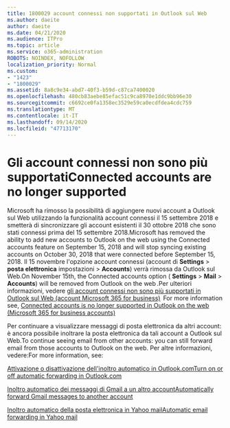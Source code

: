 ```yaml
---
title: 1800029 account connessi non supportati in Outlook sul Web
ms.author: daeite
author: daeite
ms.date: 04/21/2020
ms.audience: ITPro
ms.topic: article
ms.service: o365-administration
ROBOTS: NOINDEX, NOFOLLOW
localization_priority: Normal
ms.custom:
- "1423"
- "1800029"
ms.assetid: 8a8c9e34-abd7-40f3-b59d-c87ca7400020
ms.openlocfilehash: 480cb83aebe85efac51c9ca8970e1ddc9bb96e30
ms.sourcegitcommit: c6692ce0fa1358ec3529e59ca0ecdfdea4cdc759
ms.translationtype: MT
ms.contentlocale: it-IT
ms.lasthandoff: 09/14/2020
ms.locfileid: "47713170"
---
```

# <a name="connected-accounts-are-no-longer-supported"></a><span data-ttu-id="c1d35-102">Gli account connessi non sono più supportati</span><span class="sxs-lookup"><span data-stu-id="c1d35-102">Connected accounts are no longer supported</span></span>

<span data-ttu-id="c1d35-103">Microsoft ha rimosso la possibilità di aggiungere nuovi account a Outlook sul Web utilizzando la funzionalità account connessi il 15 settembre 2018 e smetterà di sincronizzare gli account esistenti il 30 ottobre 2018 che sono stati connessi prima del 15 settembre 2018.</span><span class="sxs-lookup"><span data-stu-id="c1d35-103">Microsoft has removed the ability to add new accounts to Outlook on the web using the Connected accounts feature on September 15, 2018 and will stop syncing existing accounts on October 30, 2018 that were connected before September 15, 2018.</span></span> <span data-ttu-id="c1d35-104">Il 15 novembre l'opzione account connessi (account di **Settings** \> **posta elettronica** impostazioni \> **Accounts**) verrà rimossa da Outlook sul Web.</span><span class="sxs-lookup"><span data-stu-id="c1d35-104">On November 15th, the Connected accounts option ( **Settings** \> **Mail** \> **Accounts**) will be removed from Outlook on the web .</span></span><span data-ttu-id="c1d35-105">Per ulteriori informazioni, vedere [gli account connessi non sono più supportati in Outlook sul Web (account Microsoft 365 for business)](https://support.office.com/article/Connected-accounts-is-no-longer-supported-in-Outlook-on-the-web-Office-365-for-business-accounts-5cc526bf-e928-4a99-8b9f-5e089df7d887)</span><span class="sxs-lookup"><span data-stu-id="c1d35-105">  For more information see, [Connected accounts is no longer supported in Outlook on the web (Microsoft 365 for business accounts)](https://support.office.com/article/Connected-accounts-is-no-longer-supported-in-Outlook-on-the-web-Office-365-for-business-accounts-5cc526bf-e928-4a99-8b9f-5e089df7d887)</span></span>
  
<span data-ttu-id="c1d35-106">Per continuare a visualizzare messaggi di posta elettronica da altri account: è ancora possibile inoltrare la posta elettronica da tali account a Outlook sul Web.</span><span class="sxs-lookup"><span data-stu-id="c1d35-106">To continue seeing email from other accounts: you can still forward email from those accounts to Outlook on the web.</span></span> <span data-ttu-id="c1d35-107">Per altre informazioni, vedere:</span><span class="sxs-lookup"><span data-stu-id="c1d35-107">For more information, see:</span></span>
  
[<span data-ttu-id="c1d35-108">Attivazione o disattivazione dell'inoltro automatico in Outlook.com</span><span class="sxs-lookup"><span data-stu-id="c1d35-108">Turn on or off automatic forwarding in Outlook.com</span></span>](https://go.microsoft.com/fwlink/?linkid=2038346)
  
[<span data-ttu-id="c1d35-109">Inoltro automatico dei messaggi di Gmail a un altro account</span><span class="sxs-lookup"><span data-stu-id="c1d35-109">Automatically forward Gmail messages to another account</span></span>](https://aka.ms/forward-gmail-messages)
  
[<span data-ttu-id="c1d35-110">Inoltro automatico della posta elettronica in Yahoo mail</span><span class="sxs-lookup"><span data-stu-id="c1d35-110">Automatic email forwarding in Yahoo mail</span></span>](https://aka.ms/yahoo-email-forwarding)
  